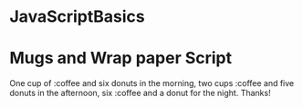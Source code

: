 # JavaScriptBasics
Mugs and Wrap paper Script
==================

One cup of :coffee and six donuts in the morning, two cups :coffee and five donuts in the afternoon, six :coffee and a donut for the night. Thanks!
